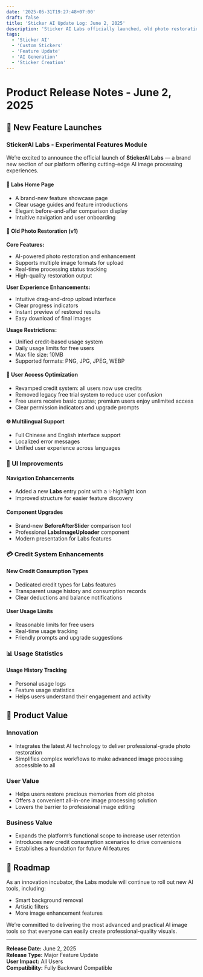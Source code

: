 ```yaml
---
date: '2025-05-31T19:27:48+07:00'
draft: false
title: 'Sticker AI Update Log: June 2, 2025'
description: 'Sticker AI Labs officially launched, old photo restoration feature introduced, unified credit system, optimized user permissions and interface experience.'
tags: 
  - 'Sticker AI'
  - 'Custom Stickers'
  - 'Feature Update'
  - 'AI Generation'
  - 'Sticker Creation'
---
```

# Product Release Notes - June 2, 2025

## 🚀 New Feature Launches

### StickerAI Labs - Experimental Features Module

We’re excited to announce the official launch of **StickerAI Labs** — a brand new section of our platform offering cutting-edge AI image processing experiences.

#### 🔬 Labs Home Page
- A brand-new feature showcase page
- Clear usage guides and feature introductions
- Elegant before-and-after comparison display
- Intuitive navigation and user onboarding

#### 📸 Old Photo Restoration (v1)

**Core Features:**
- AI-powered photo restoration and enhancement
- Supports multiple image formats for upload
- Real-time processing status tracking
- High-quality restoration output

**User Experience Enhancements:**
- Intuitive drag-and-drop upload interface
- Clear progress indicators
- Instant preview of restored results
- Easy download of final images

**Usage Restrictions:**
- Unified credit-based usage system
- Daily usage limits for free users
- Max file size: 10MB
- Supported formats: PNG, JPG, JPEG, WEBP

#### 🎯 User Access Optimization
- Revamped credit system: all users now use credits
- Removed legacy free trial system to reduce user confusion
- Free users receive basic quotas; premium users enjoy unlimited access
- Clear permission indicators and upgrade prompts

#### 🌐 Multilingual Support
- Full Chinese and English interface support
- Localized error messages
- Unified user experience across languages

### 🎨 UI Improvements

#### Navigation Enhancements
- Added a new **Labs** entry point with a ✨highlight icon
- Improved structure for easier feature discovery

#### Component Upgrades
- Brand-new **BeforeAfterSlider** comparison tool
- Professional **LabsImageUploader** component
- Modern presentation for Labs features

### 💳 Credit System Enhancements

#### New Credit Consumption Types
- Dedicated credit types for Labs features
- Transparent usage history and consumption records
- Clear deductions and balance notifications

#### User Usage Limits
- Reasonable limits for free users
- Real-time usage tracking
- Friendly prompts and upgrade suggestions

### 📊 Usage Statistics

#### Usage History Tracking
- Personal usage logs
- Feature usage statistics
- Helps users understand their engagement and activity

## 🎉 Product Value

### Innovation
- Integrates the latest AI technology to deliver professional-grade photo restoration
- Simplifies complex workflows to make advanced image processing accessible to all

### User Value
- Helps users restore precious memories from old photos
- Offers a convenient all-in-one image processing solution
- Lowers the barrier to professional image editing

### Business Value
- Expands the platform’s functional scope to increase user retention
- Introduces new credit consumption scenarios to drive conversions
- Establishes a foundation for future AI features

## 🔮 Roadmap

As an innovation incubator, the Labs module will continue to roll out new AI tools, including:
- Smart background removal
- Artistic filters
- More image enhancement features

We’re committed to delivering the most advanced and practical AI image tools so that everyone can easily create professional-quality visuals.

---

**Release Date:** June 2, 2025  
**Release Type:** Major Feature Update  
**User Impact:** All Users  
**Compatibility:** Fully Backward Compatible